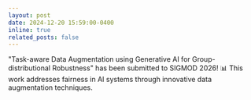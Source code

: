 ```yaml
---
layout: post
date: 2024-12-20 15:59:00-0400
inline: true
related_posts: false
---
```


"Task-aware Data Augmentation using Generative AI for Group-distributional Robustness" has been submitted to SIGMOD 2026! 📊 This work addresses fairness in AI systems through innovative data augmentation techniques.
